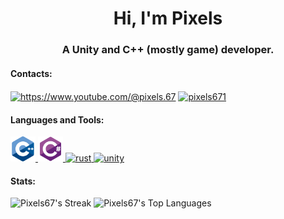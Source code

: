 <h1 align="center">Hi, I'm Pixels</h1>
<h3 align="center">A Unity and C++ (mostly game) developer.</h3>

<h4 align="left">Contacts:</h4>
<p align="left">
<a href="https://www.youtube.com/c/https://www.youtube.com/@pixels.67" target="blank"><img align="center" src="https://raw.githubusercontent.com/rahuldkjain/github-profile-readme-generator/master/src/images/icons/Social/youtube.svg" alt="https://www.youtube.com/@pixels.67" height="30" width="40" /></a>
<a href="https://discord.gg/pixels671" target="blank"><img align="center" src="https://raw.githubusercontent.com/rahuldkjain/github-profile-readme-generator/master/src/images/icons/Social/discord.svg" alt="pixels671" height="30" width="40" /></a>
</p>

<h4 align="left">Languages and Tools:</h4>
<p align="left"> <a href="https://www.w3schools.com/cpp/" target="_blank" rel="noreferrer"> <img src="https://raw.githubusercontent.com/devicons/devicon/master/icons/cplusplus/cplusplus-original.svg" alt="cplusplus" width="40" height="40"/> </a> <a href="https://www.w3schools.com/cs/" target="_blank" rel="noreferrer"> <img src="https://raw.githubusercontent.com/devicons/devicon/master/icons/csharp/csharp-original.svg" alt="csharp" width="40" height="40"/> </a> <a href="https://www.rust-lang.org" target="_blank" rel="noreferrer"> <img src="https://raw.githubusercontent.com/rust-lang/rust/refs/heads/master/src/etc/installer/gfx/rust-logo.ico" alt="rust" width="40" height="40"/> </a> <a href="https://unity.com/" target="_blank" rel="noreferrer"> <img src="https://www.vectorlogo.zone/logos/unity3d/unity3d-icon.svg" alt="unity" width="40" height="40"/> </a> </p>

<h4 align="left">Stats:</h4>

![Pixels67's Streak](https://github-readme-streak-stats.herokuapp.com/?user=Pixels67&theme=vue-dark&hide_border=true)
![Pixels67's Top Languages](https://github-readme-stats.vercel.app/api/top-langs/?username=Pixels67&theme=vue-dark&show_icons=true&hide_border=true&layout=compact)
